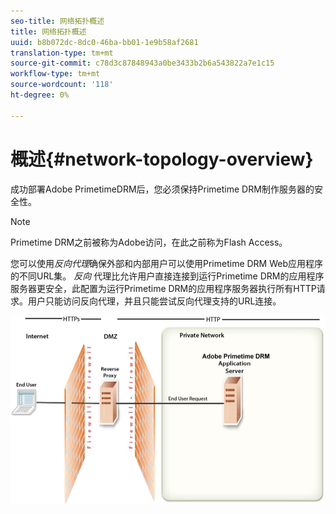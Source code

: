 ```yaml
---
seo-title: 网络拓扑概述
title: 网络拓扑概述
uuid: b8b072dc-8dc0-46ba-bb01-1e9b58af2681
translation-type: tm+mt
source-git-commit: c78d3c87848943a0be3433b2b6a543822a7e1c15
workflow-type: tm+mt
source-wordcount: '118'
ht-degree: 0%

---
```



# 概述{#network-topology-overview}

成功部署Adobe PrimetimeDRM后，您必须保持Primetime DRM制作服务器的安全性。

>[!NOTE]
>
>Primetime DRM之前被称为Adobe访问，在此之前称为Flash Access。

您可以使用&#x200B;*反向代理*&#x200B;确保外部和内部用户可以使用Primetime DRM Web应用程序的不同URL集。 *反向* 代理比允许用户直接连接到运行Primetime DRM的应用程序服务器更安全，此配置为运行Primetime DRM的应用程序服务器执行所有HTTP请求。用户只能访问反向代理，并且只能尝试反向代理支持的URL连接。

<!--<a id="fig_8083A8C794B646CD87985EC891B60663"></a>-->

![](assets/AdobeAccess_4_SecureDeployment.png)